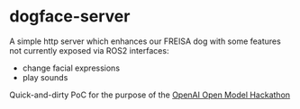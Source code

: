 # dogface-server

A simple http server which enhances our FREISA dog with some features not currently exposed via ROS2 interfaces:

- change facial expressions
- play sounds

Quick-and-dirty PoC for the purpose of the [OpenAI Open Model Hackathon](https://openai.devpost.com/)

<!-- EOF -->